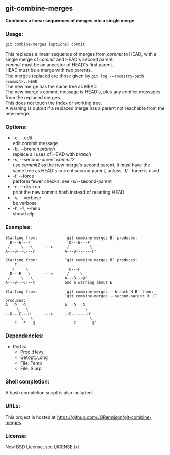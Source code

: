 ## git-combine-merges
**Combines a linear sequences of merges into a single merge**  

### Usage:

    git combine-merges [options] commit

This replaces a linear sequence of merges from *commit* to HEAD,
with a single merge of *commit* and HEAD's second parent.  
*commit* must be an ancestor of HEAD's first parent.  
HEAD must be a merge with two parents.  
The merges replaced are those given by `git log --ancestry-path <commit>..HEAD`.  
The new merge has the same tree as HEAD.  
The new merge's commit message is HEAD's, plus any conflict
messages from the replaced merges.  
This does not touch the index or working tree.  
A warning is output if a replaced merge has a parent not reachable
from the new merge.

### Options:
* -e, --edit  
  edit commit message
* -b, --branch *branch*  
  replace all uses of HEAD with *branch*
* -s, --second-parent *commit2*  
  use *commit2* as the new merge's second parent, it must have the  
  same tree as HEAD's current second parent, unless -f/--force is used
* -f, --force  
  perform fewer checks, see -s/--second-parent
* -n, --dry-run  
  print the new commit hash instead of resetting HEAD
* -v, --verbose  
  be verbose
* -h, -?, --help  
  show help

### Examples:
```
Starting from:            `git combine-merges B` produces:
  D---E---F                 D---E---F
 /     \   \     --->      /         \
A---B---C---@             A---B-------@'

Starting from:            `git combine-merges B` produces:
    F----
   /     \                  D---F
  D---E   \      --->      /     \
 /     \   \              A---B---@'
A---B---C---@             and a warning about E

Starting from:            `git combine-merges --branch H B` then:
                          `git combine-merges --second-parent H' C` produces:
A---D---G                 A---D---G
     \   \                         \
--B---E---H      --->     --B-------H'
       \   \                         \
----C---F---@             ----C-------@'
```

### Dependencies:
* Perl 5:  
  * Proc::Hevy  
  * Getopt::Long  
  * File::Temp  
  * File::Slurp

### Shell completion:
A bash completion script is also included.

### URLs:
This project is hosted at https://github.com/JGRennison/git-combine-merges

### License:
New BSD License, see LICENSE.txt
